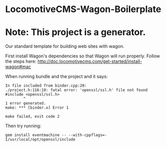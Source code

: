 # LocomotiveCMS-Wagon-Boilerplate
# Note: This project is a generator.
Our standard template for building web sites with wagon.

First install Wagon's dependencies so that Wagon will run properly.
Follow the steps here: http://doc.locomotivecms.com/get-started/install-wagon#mac

When running bundle and the project and it says:

    In file included from binder.cpp:20:
    ./project.h:116:10: fatal error: 'openssl/ssl.h' file not found
    #include <openssl/ssl.h>
            ^
    1 error generated.
    make: *** [binder.o] Error 1

    make failed, exit code 2

Then try running:

    gem install eventmachine -- --with-cppflags=-I/usr/local/opt/openssl/include
